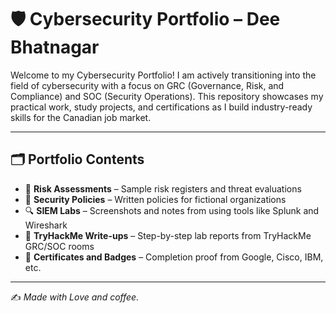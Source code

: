 # 🛡️ Cybersecurity Portfolio – Dee Bhatnagar

Welcome to my Cybersecurity Portfolio! I am actively transitioning into the field of cybersecurity with a focus on GRC (Governance, Risk, and Compliance) and SOC (Security Operations). This repository showcases my practical work, study projects, and certifications as I build industry-ready skills for the Canadian job market.

---

## 🗂️ Portfolio Contents

- 🧾 **Risk Assessments** – Sample risk registers and threat evaluations  
- 📜 **Security Policies** – Written policies for fictional organizations  
- 🔍 **SIEM Labs** – Screenshots and notes from using tools like Splunk and Wireshark  
- 🧠 **TryHackMe Write-ups** – Step-by-step lab reports from TryHackMe GRC/SOC rooms  
- 📛 **Certificates and Badges** – Completion proof from Google, Cisco, IBM, etc.

---
✍️ *Made with Love and coffee.*
